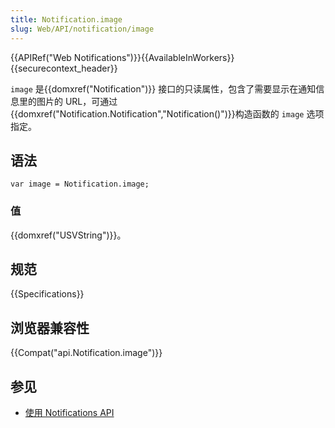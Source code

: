 ```yaml
---
title: Notification.image
slug: Web/API/notification/image
---
```


{{APIRef("Web Notifications")}}{{AvailableInWorkers}}{{securecontext_header}}

`image` 是{{domxref("Notification")}} 接口的只读属性，包含了需要显示在通知信息里的图片的 URL，可通过{{domxref("Notification.Notification","Notification()")}}构造函数的 `image` 选项指定。

## 语法

```plain
var image = Notification.image;
```

### 值

{{domxref("USVString")}}。

## 规范

{{Specifications}}

## 浏览器兼容性

{{Compat("api.Notification.image")}}

## 参见

- [使用 Notifications API](/zh-CN/docs/Web/API/Notifications_API/Using_the_Notifications_API)
